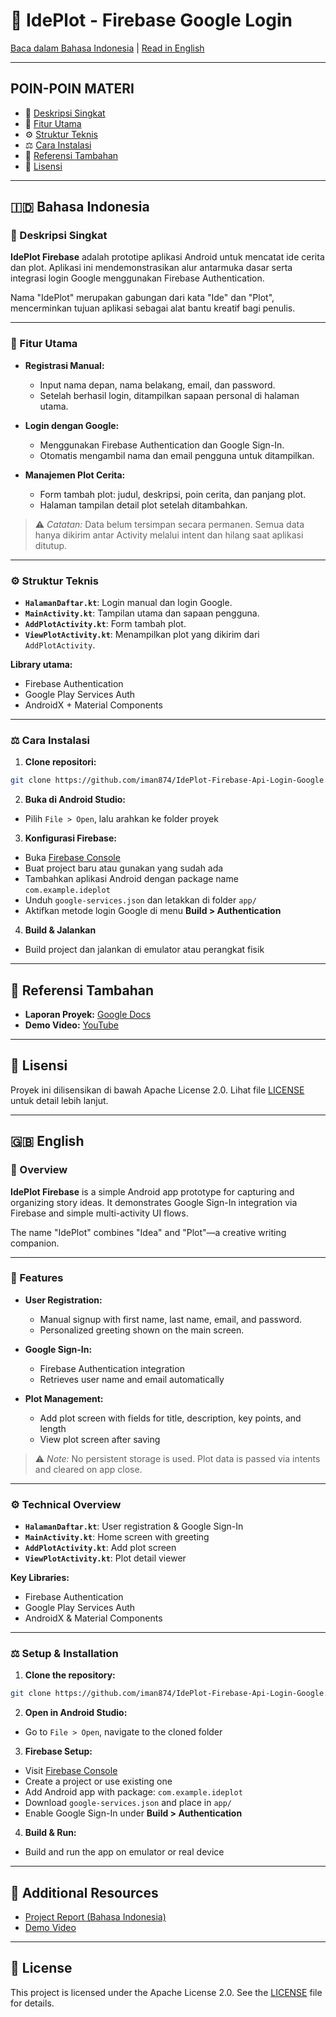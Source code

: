 # 📖 IdePlot - Firebase Google Login

[Baca dalam Bahasa Indonesia](#bahasa-indonesia) | [Read in English](#english)

---

## POIN-POIN MATERI

* 📜 [Deskripsi Singkat](#deskripsi-singkat)
* 🧰 [Fitur Utama](#fitur-utama)
* ⚙️ [Struktur Teknis](#struktur-teknis)
* ⚖️ [Cara Instalasi](#cara-instalasi)
* 🔗 [Referensi Tambahan](#referensi-tambahan)
* 📄 [Lisensi](#lisensi)

---

<a name="bahasa-indonesia"></a>

## 🇮🇩 Bahasa Indonesia

<a name="deskripsi-singkat"></a>

### 📜 Deskripsi Singkat

**IdePlot Firebase** adalah prototipe aplikasi Android untuk mencatat ide cerita dan plot. Aplikasi ini mendemonstrasikan alur antarmuka dasar serta integrasi login Google menggunakan Firebase Authentication.

Nama "IdePlot" merupakan gabungan dari kata "Ide" dan "Plot", mencerminkan tujuan aplikasi sebagai alat bantu kreatif bagi penulis.

---

<a name="fitur-utama"></a>

### 🧰 Fitur Utama

* **Registrasi Manual:**

  * Input nama depan, nama belakang, email, dan password.
  * Setelah berhasil login, ditampilkan sapaan personal di halaman utama.

* **Login dengan Google:**

  * Menggunakan Firebase Authentication dan Google Sign-In.
  * Otomatis mengambil nama dan email pengguna untuk ditampilkan.

* **Manajemen Plot Cerita:**

  * Form tambah plot: judul, deskripsi, poin cerita, dan panjang plot.
  * Halaman tampilan detail plot setelah ditambahkan.

> ⚠️ *Catatan:* Data belum tersimpan secara permanen. Semua data hanya dikirim antar Activity melalui intent dan hilang saat aplikasi ditutup.

---

<a name="struktur-teknis"></a>

### ⚙️ Struktur Teknis

* **`HalamanDaftar.kt`**: Login manual dan login Google.
* **`MainActivity.kt`**: Tampilan utama dan sapaan pengguna.
* **`AddPlotActivity.kt`**: Form tambah plot.
* **`ViewPlotActivity.kt`**: Menampilkan plot yang dikirim dari `AddPlotActivity`.

**Library utama:**

* Firebase Authentication
* Google Play Services Auth
* AndroidX + Material Components

---

<a name="cara-instalasi"></a>

### ⚖️ Cara Instalasi

1. **Clone repositori:**

```bash
git clone https://github.com/iman874/IdePlot-Firebase-Api-Login-Google.git
```

2. **Buka di Android Studio:**

* Pilih `File > Open`, lalu arahkan ke folder proyek

3. **Konfigurasi Firebase:**

* Buka [Firebase Console](https://console.firebase.google.com/)
* Buat project baru atau gunakan yang sudah ada
* Tambahkan aplikasi Android dengan package name `com.example.ideplot`
* Unduh `google-services.json` dan letakkan di folder `app/`
* Aktifkan metode login Google di menu **Build > Authentication**

4. **Build & Jalankan**

* Build project dan jalankan di emulator atau perangkat fisik

---

<a name="referensi-tambahan"></a>

## 🔗 Referensi Tambahan

* **Laporan Proyek:** [Google Docs](https://docs.google.com/document/d/1JigVVOJabZNeSe2ocXJsAwCRkH8kNhBw)
* **Demo Video:** [YouTube](https://youtu.be/krbCXqPIja8?si=C3vMxuuVIEzYb8w4)

---

<a name="lisensi"></a>

## 📄 Lisensi

Proyek ini dilisensikan di bawah Apache License 2.0. Lihat file [LICENSE](LICENSE) untuk detail lebih lanjut.

---

<a name="english"></a>

## 🇬🇧 English

<a name="deskripsi-singkat"></a>

### 📜 Overview

**IdePlot Firebase** is a simple Android app prototype for capturing and organizing story ideas. It demonstrates Google Sign-In integration via Firebase and simple multi-activity UI flows.

The name "IdePlot" combines "Idea" and "Plot"—a creative writing companion.

---

<a name="fitur-utama"></a>

### 🧰 Features

* **User Registration:**

  * Manual signup with first name, last name, email, and password.
  * Personalized greeting shown on the main screen.

* **Google Sign-In:**

  * Firebase Authentication integration
  * Retrieves user name and email automatically

* **Plot Management:**

  * Add plot screen with fields for title, description, key points, and length
  * View plot screen after saving

> ⚠️ *Note:* No persistent storage is used. Plot data is passed via intents and cleared on app close.

---

<a name="struktur-teknis"></a>

### ⚙️ Technical Overview

* **`HalamanDaftar.kt`**: User registration & Google Sign-In
* **`MainActivity.kt`**: Home screen with greeting
* **`AddPlotActivity.kt`**: Add plot screen
* **`ViewPlotActivity.kt`**: Plot detail viewer

**Key Libraries:**

* Firebase Authentication
* Google Play Services Auth
* AndroidX & Material Components

---

<a name="cara-instalasi"></a>

### ⚖️ Setup & Installation

1. **Clone the repository:**

```bash
git clone https://github.com/iman874/IdePlot-Firebase-Api-Login-Google.git
```

2. **Open in Android Studio:**

* Go to `File > Open`, navigate to the cloned folder

3. **Firebase Setup:**

* Visit [Firebase Console](https://console.firebase.google.com/)
* Create a project or use existing one
* Add Android app with package: `com.example.ideplot`
* Download `google-services.json` and place in `app/`
* Enable Google Sign-In under **Build > Authentication**

4. **Build & Run:**

* Build and run the app on emulator or real device

---

<a name="referensi-tambahan"></a>

## 🔗 Additional Resources

* [Project Report (Bahasa Indonesia)](https://docs.google.com/document/d/1JigVVOJabZNeSe2ocXJsAwCRkH8kNhBw)
* [Demo Video](https://youtu.be/krbCXqPIja8?si=C3vMxuuVIEzYb8w4)

---

<a name="lisensi"></a>

## 📄 License

This project is licensed under the Apache License 2.0. See the [LICENSE](LICENSE) file for details.
